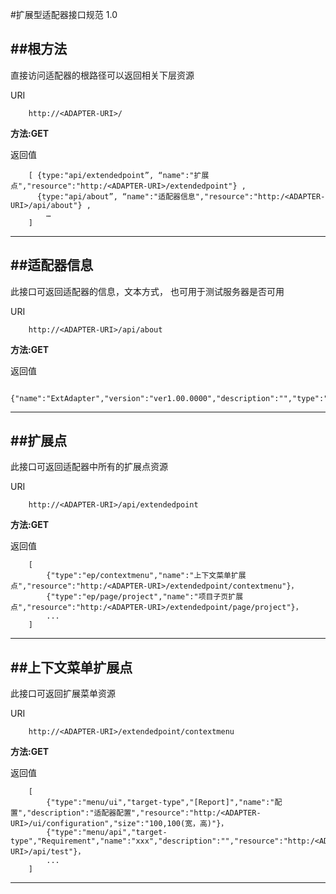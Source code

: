 #扩展型适配器接口规范 1.0


##根方法
----------

直接访问适配器的根路径可以返回相关下层资源

URI

		http://<ADAPTER-URI>/

**方法:GET**

返回值

		[ {type:"api/extendedpoint”, “name":"扩展点","resource":"http:/<ADAPTER-URI>/extendedpoint"} ,
		  {type:"api/about”, “name":"适配器信息","resource":"http:/<ADAPTER-URI>/api/about"} ,
			…
	    ] 
***

##适配器信息
----------

此接口可返回适配器的信息，文本方式， 也可用于测试服务器是否可用

URI

		http://<ADAPTER-URI>/api/about

**方法:GET**

返回值

		{"name":"ExtAdapter","version":"ver1.00.0000","description":"","type":"Extension"}
***

##扩展点
----------

此接口可返回适配器中所有的扩展点资源

URI

		http://<ADAPTER-URI>/api/extendedpoint

**方法:GET**

返回值

		[
			{"type":"ep/contextmenu","name":"上下文菜单扩展点","resource":"http:/<ADAPTER-URI>/extendedpoint/contextmenu"}，
			{"type":"ep/page/project","name":"项目子页扩展点","resource":"http:/<ADAPTER-URI>/extendedpoint/page/project"}，
			...
		]
***


##上下文菜单扩展点
----------

此接口可返回扩展菜单资源

URI

		http://<ADAPTER-URI>/extendedpoint/contextmenu

**方法:GET**

返回值

		[
			{"type":"menu/ui","target-type","[Report]","name":"配置","description":"适配器配置","resource":"http:/<ADAPTER-URI>/ui/configuration","size":"100,100(宽，高)"}，
			{"type":"menu/api","target-type","Requirement","name":"xxx","description":"","resource":"http:/<ADAPTER-URI>/api/test"}，
			...
		]
***

